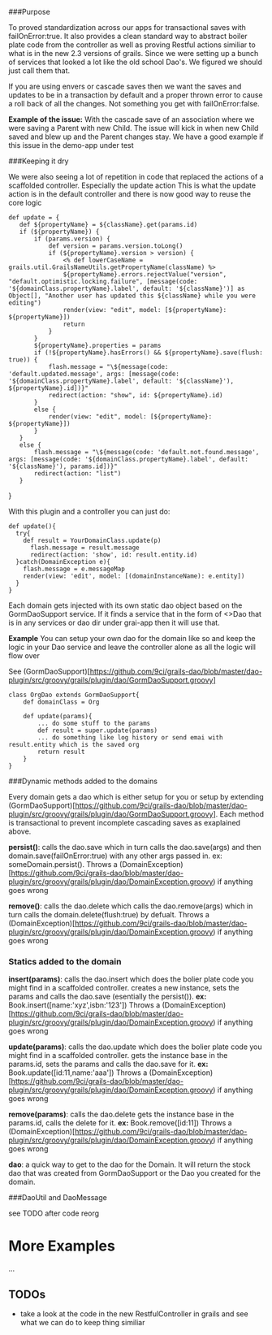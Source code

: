 ###Purpose


To proved standardization across our apps for transactional saves with failOnError:true. 
It also provides a clean standard way to abstract boiler plate code from the controller as well as proving Restful actions similiar to what is in the new 2.3 versions of grails. 
Since we were setting up a bunch of services that looked a lot like the old school Dao's. We figured we should just call them that. 

If you are using envers or cascade saves then we want the saves and updates to be in a transaction by default and a proper thrown error to cause a roll back of all the changes. Not something you get with failOnError:false.

**Example of the issue:** With the cascade save of an association where we were saving a Parent with new Child. The issue will kick in  when new Child saved and blew up and the Parent changes stay. We have a good example if this issue in the demo-app under test

###Keeping it dry

We were also seeing a lot of repetition in code that replaced the actions of a scaffolded controller. Especially the update action
This is what the update action is in the default controller and there is now good way to reuse the core logic

	def update = {
       def ${propertyName} = ${className}.get(params.id)
       if (${propertyName}) {
           if (params.version) {
               def version = params.version.toLong()
               if (${propertyName}.version > version) {
                   <% def lowerCaseName = grails.util.GrailsNameUtils.getPropertyName(className) %>
                   ${propertyName}.errors.rejectValue("version", "default.optimistic.locking.failure", [message(code: '${domainClass.propertyName}.label', default: '${className}')] as Object[], "Another user has updated this ${className} while you were editing")
                   render(view: "edit", model: [${propertyName}: ${propertyName}])
                   return
               }
           }
           ${propertyName}.properties = params
           if (!${propertyName}.hasErrors() && ${propertyName}.save(flush: true)) {
               flash.message = "\${message(code: 'default.updated.message', args: [message(code: '${domainClass.propertyName}.label', default: '${className}'), ${propertyName}.id])}"
               redirect(action: "show", id: ${propertyName}.id)
           }
           else {
               render(view: "edit", model: [${propertyName}: ${propertyName}])
           }
       }
       else {
           flash.message = "\${message(code: 'default.not.found.message', args: [message(code: '${domainClass.propertyName}.label', default: '${className}'), params.id])}"
           redirect(action: "list")
       }
   }

With this plugin and a controller you can just do:

```
def update(){
  try{
    def result = YourDomainClass.update(p)
      flash.message = result.message
      redirect(action: 'show', id: result.entity.id)
  }catch(DomainException e){
    flash.message = e.messageMap
    render(view: 'edit', model: [(domainInstanceName): e.entity])
  }
}
```
	
Each domain gets injected with its own static dao object based on the GormDaoSupport service. If it finds a service that in the form of <<Domain Name>>Dao that is in any services or dao dir under grai-app then it will use that.

**Example** You can setup your own dao for the domain like so and keep the logic in your Dao service and leave the controller alone as all the logic will flow over

See (GormDaoSupport)[https://github.com/9ci/grails-dao/blob/master/dao-plugin/src/groovy/grails/plugin/dao/GormDaoSupport.groovy]

```
class OrgDao extends GormDaoSupport{ 
	def domainClass = Org
	
	def update(params){
		... do some stuff to the params
		def result = super.update(params)
		... do something like log history or send emai with result.entity which is the saved org
		return result
	}
}
```

	
###Dynamic methods added to the domains

Every domain gets a dao which is either setup for you or setup by extending (GormDaoSupport)[https://github.com/9ci/grails-dao/blob/master/dao-plugin/src/groovy/grails/plugin/dao/GormDaoSupport.groovy]. Each method is transactional to prevent incomplete cascading saves as exaplained above.

**persist()**: calls the dao.save which in turn calls the dao.save(args) and then domain.save(failOnError:true) with any other args passed in. ex: someDomain.persist(). Throws a (DomainException)[https://github.com/9ci/grails-dao/blob/master/dao-plugin/src/groovy/grails/plugin/dao/DomainException.groovy) if anything goes wrong 

**remove()**:  calls the dao.delete which calls the dao.remove(args) which in turn calls the domain.delete(flush:true) by defualt. Throws a (DomainException)[https://github.com/9ci/grails-dao/blob/master/dao-plugin/src/groovy/grails/plugin/dao/DomainException.groovy) if anything goes wrong 

### Statics added to the domain

**insert(params)**:  calls the dao.insert which does the bolier plate code you might find in a scaffolded controller. creates a new instance, sets the params and calls the dao.save (esentially the persist()). **ex:** Book.insert([name:'xyz',isbn:'123']) Throws a (DomainException)[https://github.com/9ci/grails-dao/blob/master/dao-plugin/src/groovy/grails/plugin/dao/DomainException.groovy) if anything goes wrong 

**update(params)**:  calls the dao.update which does the bolier plate code you might find in a scaffolded controller. gets the instance base in the params.id, sets the params and calls the dao.save for it. **ex:** Book.update([id:11,name:'aaa']) Throws a (DomainException)[https://github.com/9ci/grails-dao/blob/master/dao-plugin/src/groovy/grails/plugin/dao/DomainException.groovy) if anything goes wrong 

**remove(params)**:  calls the dao.delete gets the instance base in the params.id, calls the delete for it. **ex:** Book.remove([id:11]) Throws a (DomainException)[https://github.com/9ci/grails-dao/blob/master/dao-plugin/src/groovy/grails/plugin/dao/DomainException.groovy) if anything goes wrong 

**dao**: a quick way to get to the dao for the Domain. It will return the stock dao that was created from GormDaoSupport or the Dao you created for the domain.

###DaoUtil and DaoMessage

see TODO after code reorg


More Examples
=====
...

TODOs
--------

* take a look at the code in the new RestfulController in grails and see what we can do to keep thing similiar


